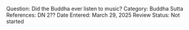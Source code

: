 Question: Did the Buddha ever listen to music?
Category: Buddha
Sutta References: DN 2??
Date Entered: March 29, 2025
Review Status: Not started